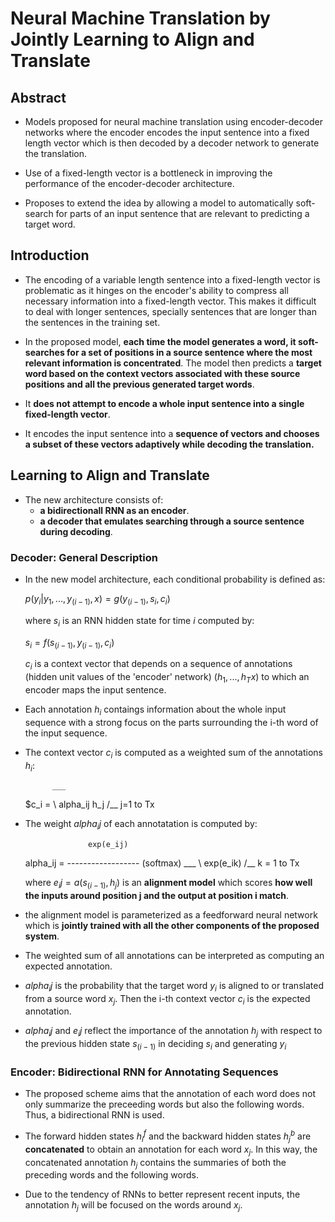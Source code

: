 # Neural Machine Translation by Jointly Learning to Align and Translate

## Abstract

* Models proposed for neural machine translation using encoder-decoder networks where the encoder encodes the input sentence into a fixed length vector which is then decoded by a decoder network to generate the translation.

* Use of a fixed-length vector is a bottleneck in improving the performance of the encoder-decoder architecture.

* Proposes to extend the idea by allowing a model to automatically soft-search for parts of an input sentence that are relevant to predicting a target word.

## Introduction

* The encoding of a variable length sentence into a fixed-length vector is problematic as it hinges on the encoder's ability to compress all necessary information into a fixed-length vector. This makes it difficult to deal with longer sentences, specially sentences that are longer than the sentences in the training set.

* In the proposed model, **each time the model generates a word, it soft-searches for a set of positions in a source sentence where the most relevant information is concentrated**. The model then predicts a **target word based on the context vectors associated with these source positions and all the previous generated target words**.

* It **does not attempt to encode a whole input sentence into a single fixed-length vector**.

* It encodes the input sentence into a **sequence of vectors and chooses a subset of these vectors adaptively while decoding the translation.**

## Learning to Align and Translate

* The new architecture consists of:
	* **a bidirectionall RNN as an encoder**.
	* **a decoder that emulates searching through a source sentence during decoding**.

### Decoder: General Description

* In the new model architecture, each conditional probability is defined as:
	
	$p(y_i|y_1, ..., y_(i-1), x) = g(y_(i-1), s_i, c_i)$
	
  where $s_i$ is an RNN hidden state for time $i$ computed by:
	
	$s_i = f(s_(i-1), y_(i-1), c_i)$
	
  $c_i$ is a context vector that depends on a sequence of annotations (hidden unit values of the 'encoder' network) $(h_1, ... , h_Tx)$ to which an encoder maps the input sentence.
  
* Each annotation $h_i$ contaings information about the whole input sequence with a strong focus on the parts surrounding the i-th word of the input sequence.

* The context vector $c_i$ is computed as a weighted sum of the annotations $h_i$:

			___
	$c_i =  \   alpha_ij h_j 
			/__
		 j=1 to Tx
		 
* The weight $alpha_ij$ of each annotatation is computed by:
	
					exp(e_ij)	
	alpha_ij = ------------------  (softmax)
				___
				\   exp(e_ik)
				/__
			 k = 1 to Tx
			 
   where $e_ij = a(s_(i-1), h_j)$ is an **alignment model** which scores **how well the inputs around position j and the output at position i match**.
   
* the alignment model is parameterized as a feedforward neural network which is **jointly trained with all the other components of the proposed system**.

* The weighted sum of all annotations can be interpreted as computing an expected annotation.

* $alpha_ij$ is the probability that the target word $y_i$ is aligned to or translated from a source word $x_j$. Then the i-th context vector $c_i$ is the expected annotation.

* $alpha_ij$ and $e_ij$ reflect the importance of the annotation $h_j$ with respect to the previous hidden state $s_(i-1)$ in deciding $s_i$ and generating $y_i$

### Encoder: Bidirectional RNN for Annotating Sequences

* The proposed scheme aims that the annotation of each word does not only summarize the preceeding words but also the following words. Thus, a bidirectional RNN is used.

* The forward hidden states $h^f_i$ and the backward hidden states $h^b_j$ are **concatenated** to obtain an annotation for each word $x_j$. In this way, the concatenated annotation $h_j$ contains the summaries of both the preceding words and the following words. 
  
* Due to the tendency of RNNs to better represent recent inputs, the annotation $h_j$ will be focused on the words around $x_j$.

